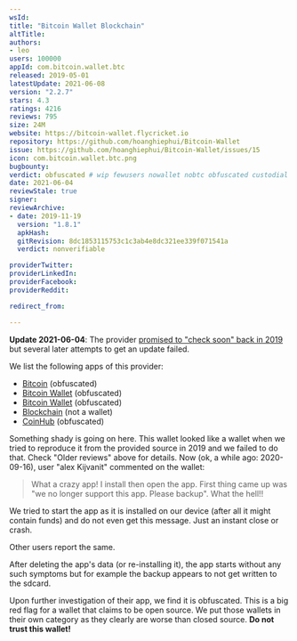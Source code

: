 ```yaml
---
wsId: 
title: "Bitcoin Wallet Blockchain"
altTitle: 
authors:
- leo
users: 100000
appId: com.bitcoin.wallet.btc
released: 2019-05-01
latestUpdate: 2021-06-08
version: "2.2.7"
stars: 4.3
ratings: 4216
reviews: 795
size: 24M
website: https://bitcoin-wallet.flycricket.io
repository: https://github.com/hoanghiephui/Bitcoin-Wallet
issue: https://github.com/hoanghiephui/Bitcoin-Wallet/issues/15
icon: com.bitcoin.wallet.btc.png
bugbounty: 
verdict: obfuscated # wip fewusers nowallet nobtc obfuscated custodial nosource nonverifiable reproducible bounty defunct
date: 2021-06-04
reviewStale: true
signer: 
reviewArchive:
- date: 2019-11-19
  version: "1.8.1"
  apkHash: 
  gitRevision: 8dc1853115753c1c3ab4e8dc321ee339f071541a
  verdict: nonverifiable

providerTwitter: 
providerLinkedIn: 
providerFacebook: 
providerReddit: 

redirect_from:

---
```



**Update 2021-06-04**: The provider
[promised to "check soon" back in 2019](https://github.com/hoanghiephui/Bitcoin-Wallet/issues/15#issuecomment-557786905)
but several later attempts to get an update failed.

We list the following apps of this provider:

* [Bitcoin](/android/com.bitcoin.wallet.btc/) (obfuscated)
* [Bitcoin Wallet](/android/com.blockchain.wallet.btc/) (obfuscated)
* [Bitcoin Wallet](/android/com.blockchain.bitcoin.wallet/) (obfuscated)
* [Blockchain](/android/com.blockchain.explorer/) (not a wallet)
* [CoinHub](/android/com.blockchain.btc.coinhub/) (obfuscated)

Something shady is going on here. This wallet looked like a wallet when we
tried to reproduce it from the provided source in 2019 and we failed to
do that. Check "Older reviews" above for details. Now (ok, a while ago:
2020-09-16), user "alex Kijvanit" commented on the wallet:

> What a crazy app! I install then open the app. First thing came up was "we no
  longer support this app. Please backup". What the hell!!

We tried to start the app as it is installed on our device (after all it might
contain funds) and do not even get this message. Just an instant close or crash.

Other users report the same.

After deleting the app's data (or re-installing it), the app starts without any
such symptoms but for example the backup appears to not get written to the
sdcard.

Upon further investigation of their app, we find it is obfuscated. This is a big
red flag for a wallet that claims to be open source. We put those wallets in
their own category as they clearly are worse than closed source. **Do not trust
this wallet!**

